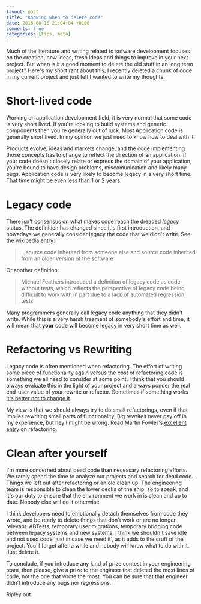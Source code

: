 ```yaml
---
layout: post
title: "Knowing when to delete code"
date: 2016-08-16 21:04:04 +0100
comments: true
categories: [tips, meta]
---
```


Much of the literature and writing related to sofware development focuses on the creation, new ideas, fresh ideas and things to improve in your next project. But when is it a good moment to delete the old stuff in an long term project? Here's my short rant about this; I recently deleted a chunk of code in my current project and just felt I wanted to write my thoughts.

<!-- more -->

# Short-lived code

Working on application development field, it is very normal that some code is very short lived. If you're looking to build systems and generic components then you're generally out of luck. Most Application code is generally short lived. In my opinion we just need to know how to deal with it.

Products evolve, ideas and markets change, and the code implementing those concepts has to change to reflect the direction of an application. If your code doesn't closely relate or express the domain of your application, you're bound to have design problems, miscomunication and likely many bugs. Application code is very likely to become legacy in a very short time. That time might be even less than 1 or 2 years.

# Legacy code

There isn't consensus on what makes code reach the dreaded *legacy* status. The definition has changed since it's first introduction, and nowadays we generally consider legacy the code that we didn't write. See the [wikipedia entry][wikipedia]:

> ...source code inherited from someone else and source code inherited from an older version of the software

Or another definition:

> Michael Feathers introduced a definition of legacy code as code without tests, which reflects the perspective of legacy code being difficult to work with in part due to a lack of automated regression tests

Many programmers generally call legacy code anything that they didn't write. While this is a very harsh treament of somebody's effort and time, it will mean that **your** code will become legacy in very short time as well.

# Refactoring vs Rewriting

Legacy code is often mentioned when refactoring. The effort of writing some piece of functionality again versus the cost of refactoring code is something we all need to consider at some point. I think that you should always evaluate this in the light of your project and always ponder the real end-user value of your rewrite or refactor. Sometimes if something works [it's better not to change it][wat].

My view is that we should always try to do small refactorings, even if that implies rewriting small parts of functionality. Big rewrites never pay off in my experience, but hey I might be wrong. Read Martin Fowler's [excellent entry][refactoring] on refactoring.

# Clean after yourself

I'm more concerned about dead code than necessary refactoring efforts. We rarely spend the time to analyze our projects and search for dead code. Things we left out after refactoring or an old clean up. The engineering team is responsible to clean the lower decks of the ship, so to speak, and it's our duty to ensure that the environment we work in is clean and up to date. Nobody else will do it otherwise.

I think developers need to emotionally detach themselves from code they wrote, and be ready to delete things that don't work or are no longer relevant. ABTests, temporary user migrations, temporary bridging code between legacy systems and new systems. I think we shouldn't save idle and not used code 'just in case we need it', as it adds to the cruft of the project. You'll forget after a while and nobody will know what to do with it. Just delete it.

To conclude, if you introduce any kind of prize contest in your engineering team, then please, give a prize to the engineer that deleted the most lines of code, not the one that wrote the most. You can be sure that that engineer didn't introduce any bugs nor regressions.

Ripley out.

[wikipedia]: https://en.wikipedia.org/wiki/Legacy_code
[wat]: http://www.cnbc.com/2016/05/25/us-military-uses-8-inch-floppy-disks-to-coordinate-nuclear-force-operations.html
[refactoring]: http://martinfowler.com/articles/workflowsOfRefactoring/
